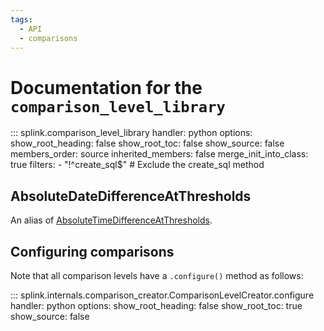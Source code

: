 ```yaml
---
tags:
  - API
  - comparisons
---
```

# Documentation for the `comparison_level_library`

::: splink.comparison_level_library
    handler: python
    options:
      show_root_heading: false
      show_root_toc: false
      show_source: false
      members_order: source
      inherited_members: false
      merge_init_into_class: true
      filters:
        - "!^create_sql$"  # Exclude the create_sql method


## AbsoluteDateDifferenceAtThresholds

An alias of [AbsoluteTimeDifferenceAtThresholds](./comparison_level_library.html#splink.comparison_level_library.AbsoluteTimeDifferenceLevel).

## Configuring comparisons

Note that all comparison levels have a `.configure()` method as follows:

::: splink.internals.comparison_creator.ComparisonLevelCreator.configure
    handler: python
    options:
      show_root_heading: false
      show_root_toc: true
      show_source: false

